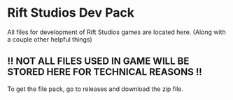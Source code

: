 # Rift Studios Dev Pack
 All files for development of Rift Studios games are located here. (Along with a couple other helpful things)

## !! NOT ALL FILES USED IN GAME WILL BE STORED HERE FOR TECHNICAL REASONS !!

To get the file pack, go to releases and download the zip file.
